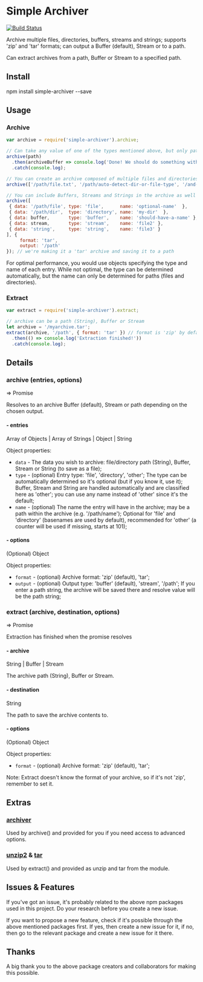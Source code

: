 
# Simple Archiver

[![Build Status](https://travis-ci.org/kesarion/simple-archiver.svg?branch=master)](https://travis-ci.org/kesarion/simple-archiver)

Archive multiple files, directories, buffers, streams and strings; supports 'zip' and 'tar' formats; can output a Buffer (default), Stream or to a path.

Can extract archives from a path, Buffer or Stream to a specified path.

## Install

npm install simple-archiver --save

## Usage

### Archive

```js
var archive = require('simple-archiver').archive;

// Can take any value of one of the types mentioned above, but only path strings will keep their names
archive(path)
  .then(archiveBuffer => console.log('Done! We should do something with the buffer.'))
  .catch(console.log);

// You can create an archive composed of multiple files and directories
archive(['/path/file.txt', '/path/auto-detect-dir-or-file-type', '/and-so-on']);

// You can include Buffers, Streams and Strings in the archive as well (giving them a name)
archive([
 { data: '/path/file', type: 'file',      name: 'optional-name'  },
 { data: '/path/dir',  type: 'directory', name: 'my-dir'  },
 { data: buffer,       type: 'buffer',    name: 'should-have-a-name' },
 { data: stream,       type: 'stream',    name: 'file2' },
 { data: 'string',     type: 'string',    name: 'file3' }
], {
     format: 'tar',
     output: '/path'
}); // we're making it a 'tar' archive and saving it to a path
```
For optimal performance, you would use objects specifying the type and name of each entry. While not optimal, the type can be determined automatically, but the name can only be determined for paths (files and directories).

### Extract

```js
var extract = require('simple-archiver').extract;

// archive can be a path (String), Buffer or Stream
let archive = '/myarchive.tar';
extract(archive, '/path', { format: 'tar' }) // format is 'zip' by default, so you have to specify it for 'tar'
  .then(() => console.log('Extraction finished!'))
  .catch(console.log);
```

## Details

### archive (entries, options)
=> Promise

Resolves to an archive Buffer (default), Stream or path depending on the chosen output.

#### - entries
Array of Objects | Array of Strings | Object | String

Object properties:
- `data` - The data you wish to archive: file/directory path (String), Buffer, Stream or String (to save as a file);
- `type` - (optional) Entry type: 'file', 'directory', 'other'; The type can be automatically determined so it's optional (but if you know it, use it); Buffer, Stream and String are handled automatically and are classified here as 'other'; you can use any name instead of 'other' since it's the default;
- `name` - (optional) The name the entry will have in the archive; may be a path within the archive (e.g. '/path/name'); Optional for 'file' and 'directory' (basenames are used by default), recommended for 'other' (a counter will be used if missing, starts at 101);

#### - options
(Optional) Object

Object properties:

- `format` - (optional) Archive format: 'zip' (default), 'tar';
- `output` - (optional) Output type: 'buffer' (default), 'stream', '/path'; If you enter a path string, the archive will be saved there and resolve value will be the path string;

### extract (archive, destination, options)
=> Promise

Extraction has finished when the promise resolves

#### - archive
String | Buffer | Stream

The archive path (String), Buffer or Stream.

#### - destination
String

The path to save the archive contents to.

#### - options
(Optional) Object

Object properties:

- `format` - (optional) Archive format: 'zip' (default), 'tar';

Note: Extract doesn't know the format of your archive, so if it's not 'zip', remember to set it.

## Extras

### [archiver](https://github.com/archiverjs/node-archiver)
Used by archive() and provided for you if you need access to advanced options.

### [unzip2](https://github.com/glebdmitriew/node-unzip-2) & [tar](https://github.com/npm/node-tar)
Used by extract() and provided as unzip and tar from the module.

## Issues & Features
If you've got an issue, it's probably related to the above npm packages used in this project. Do your research before you create a new issue.

If you want to propose a new feature, check if it's possible through the above mentioned packages first. If yes, then create a new issue for it, if no, then go to the relevant package and create a new issue for it there.

## Thanks
A big thank you to the above package creators and collaborators for making this possible.
